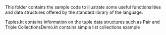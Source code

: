 This folder contains the sample code to illustrate some useful
functionalities and data structures offered by the standard
library of the language.


Tuples.kt contains information on the tuple data structures such as Pair and Triple
CollectionsDemo.kt contains simple list collections example
